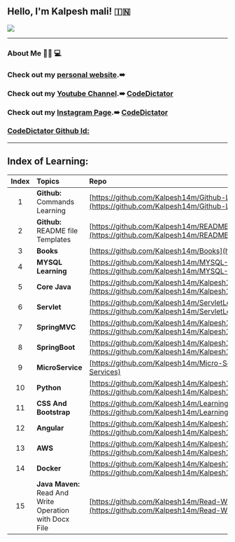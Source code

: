 ## Hello, I'm Kalpesh mali! :india: 
![](https://user-images.githubusercontent.com/25608527/98769639-5f2b2980-2406-11eb-99ae-16b45a8fcec8.png)


---

### About Me :man_technologist: :computer:

### Check out my [personal website](http://kalpesh-portfolio.s3-website.ap-south-1.amazonaws.com/).➠

### Check out my [Youtube Channel](https://www.youtube.com/channel/UCWnMX1pam6Vncf5hnrbKPzw).➠ [CodeDictator](https://www.youtube.com/channel/UCWnMX1pam6Vncf5hnrbKPzw)

### Check out my [Instagram Page](https://www.instagram.com/codedictator/).➠ [CodeDictator](https://www.instagram.com/codedictator/)

### [CodeDictator Github Id:](https://github.com/CodeDictators)

---

## Index of Learning:

| Index | Topics | Repo |
| :-------------: | :------------- |:-------------| 
| 1 | **Github:** Commands Learning | [https://github.com/Kalpesh14m/Github-Learning](https://github.com/Kalpesh14m/Github-Learning) |
| 2 | **Github:** README file Templates | [https://github.com/Kalpesh14m/README-Templates](https://github.com/Kalpesh14m/README-Templates) |
| 3 | **Books** | [https://github.com/Kalpesh14m/Books](https://github.com/Kalpesh14m/Books) |
| 4 | **MYSQL Learning** | [https://github.com/Kalpesh14m/MYSQL-Learning](https://github.com/Kalpesh14m/MYSQL-Learning) |
| 5 | **Core Java** | [https://github.com/Kalpesh14m/Kalpesh14m/blob/main/Core%20java/CORE_JAVA.md](https://github.com/Kalpesh14m/Kalpesh14m/blob/main/Core%20java/CORE_JAVA.md) |
| 6 | **Servlet** |[https://github.com/Kalpesh14m/ServletLearning/blob/main/README.md](https://github.com/Kalpesh14m/ServletLearning/blob/main/README.md) |
| 7 | **SpringMVC** | [https://github.com/Kalpesh14m/Kalpesh14m/blob/main/Spring%20MVC/Spring_MVC.md](https://github.com/Kalpesh14m/Kalpesh14m/blob/main/Spring%20MVC/Spring_MVC.md) |
| 8 | **SpringBoot** | [https://github.com/Kalpesh14m/Kalpesh14m/blob/main/Spirng%20Boot/Spring_Boot.md](https://github.com/Kalpesh14m/Kalpesh14m/blob/main/Spirng%20Boot/Spring_Boot.md) |
| 9 | **MicroService** | [https://github.com/Kalpesh14m/Micro-Services](https://github.com/Kalpesh14m/Micro-Services) |
| 10 | **Python** | [https://github.com/Kalpesh14m/Kalpesh14m/blob/main/Python/Python.md](https://github.com/Kalpesh14m/Kalpesh14m/blob/main/Python/Python.md) |
| 11 | **CSS And Bootstrap** | [https://github.com/Kalpesh14m/Learning-With-CSS-And-Bootstrap4](https://github.com/Kalpesh14m/Learning-With-CSS-And-Bootstrap4) |
| 12 | **Angular** | [https://github.com/Kalpesh14m/Kalpesh14m/blob/main/Angular/Angular.md](https://github.com/Kalpesh14m/Kalpesh14m/blob/main/Angular/Angular.md) |
| 13 | **AWS** | [https://github.com/Kalpesh14m/Kalpesh14m/blob/main/AWS/AWS.md](https://github.com/Kalpesh14m/Kalpesh14m/blob/main/AWS/AWS.md) |
| 14 | **Docker** | [https://github.com/Kalpesh14m/Kalpesh14m/blob/main/Docker/Docker.md](https://github.com/Kalpesh14m/Kalpesh14m/blob/main/Docker/Docker.md) |
| 15 | **Java Maven:** Read And Write Operation with Docx File | [https://github.com/Kalpesh14m/Read-Write-Docx-File-Maven](https://github.com/Kalpesh14m/Read-Write-Docx-File-Maven) |
